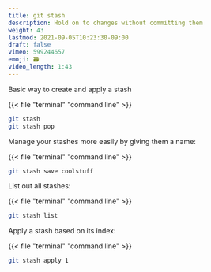 ```yaml
---
title: git stash
description: Hold on to changes without committing them
weight: 43
lastmod: 2021-09-05T10:23:30-09:00
draft: false
vimeo: 599244657
emoji: 🗃️
video_length: 1:43
---
```


Basic way to create and apply a stash

{{< file "terminal" "command line" >}}
```bash
git stash
git stash pop
```

Manage your stashes more easily by giving them a name:

{{< file "terminal" "command line" >}}
```bash
git stash save coolstuff
```

List out all stashes:

{{< file "terminal" "command line" >}}
```bash
git stash list
```

Apply a stash based on its index:

{{< file "terminal" "command line" >}}
```bash
git stash apply 1
```

